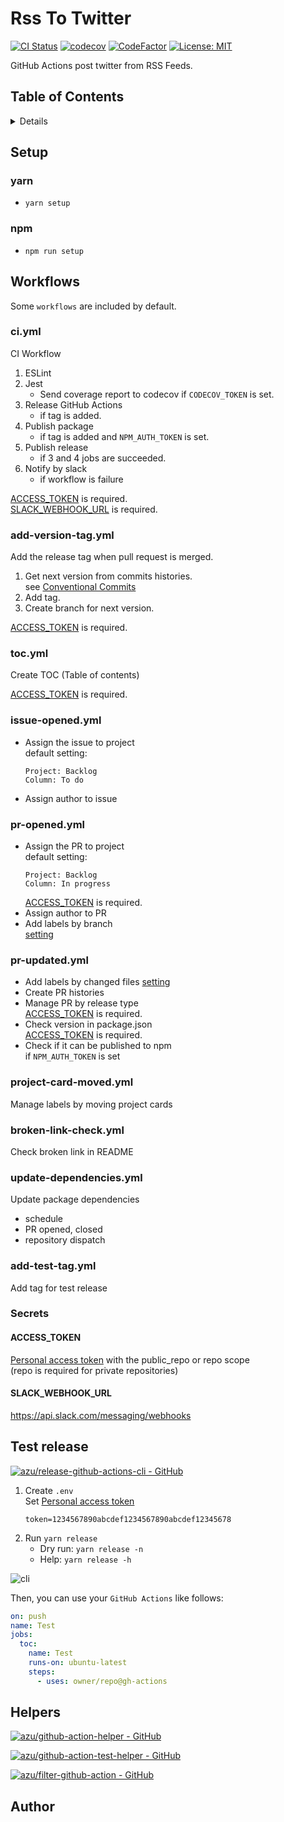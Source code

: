 # Rss To Twitter

[![CI Status](https://github.com/azu/rss-to-twitter/workflows/CI/badge.svg)](https://github.com/azu/rss-to-twitter/actions)
[![codecov](https://codecov.io/gh/azu/rss-to-twitter/branch/master/graph/badge.svg)](https://codecov.io/gh/azu/rss-to-twitter)
[![CodeFactor](https://www.codefactor.io/repository/github/azu/rss-to-twitter/badge)](https://www.codefactor.io/repository/github/azu/rss-to-twitter)
[![License: MIT](https://img.shields.io/badge/License-MIT-blue.svg)](https://github.com/azu/rss-to-twitter/blob/master/LICENSE)

GitHub Actions post twitter from RSS Feeds.

## Table of Contents

<!-- START doctoc generated TOC please keep comment here to allow auto update -->
<!-- DON'T EDIT THIS SECTION, INSTEAD RE-RUN doctoc TO UPDATE -->
<details>
<summary>Details</summary>

- [Setup](#setup)
  - [yarn](#yarn)
  - [npm](#npm)
- [Workflows](#workflows)
  - [ci.yml](#ciyml)
  - [add-version-tag.yml](#add-version-tagyml)
  - [toc.yml](#tocyml)
  - [issue-opened.yml](#issue-openedyml)
  - [pr-opened.yml](#pr-openedyml)
  - [pr-updated.yml](#pr-updatedyml)
  - [project-card-moved.yml](#project-card-movedyml)
  - [broken-link-check.yml](#broken-link-checkyml)
  - [update-dependencies.yml](#update-dependenciesyml)
  - [add-test-tag.yml](#add-test-tagyml)
  - [Secrets](#secrets)
- [Test release](#test-release)
- [Helpers](#helpers)
- [Author](#author)

</details>
<!-- END doctoc generated TOC please keep comment here to allow auto update -->

## Setup
### yarn
- `yarn setup`
### npm
- `npm run setup`

## Workflows

Some `workflows` are included by default.  

### ci.yml
CI Workflow

1. ESLint
1. Jest
   - Send coverage report to codecov if `CODECOV_TOKEN` is set.
1. Release GitHub Actions
   - if tag is added.
1. Publish package
   - if tag is added and `NPM_AUTH_TOKEN` is set.
1. Publish release
   - if 3 and 4 jobs are succeeded.
1. Notify by slack
   - if workflow is failure

[ACCESS_TOKEN](#access_token) is required.  
[SLACK_WEBHOOK_URL](#slack_webhook_url) is required.  

### add-version-tag.yml
Add the release tag when pull request is merged.

1. Get next version from commits histories.  
   see [Conventional Commits](https://www.conventionalcommits.org/en/v1.0.0/)
1. Add tag.
1. Create branch for next version.

[ACCESS_TOKEN](#access_token) is required.

### toc.yml
Create TOC (Table of contents)

[ACCESS_TOKEN](#access_token) is required.

### issue-opened.yml
- Assign the issue to project  
   default setting:  
   ```
   Project: Backlog
   Column: To do
   ```
- Assign author to issue

### pr-opened.yml
- Assign the PR to project  
   default setting:  
   ```
   Project: Backlog
   Column: In progress
   ```
   [ACCESS_TOKEN](#access_token) is required.
- Assign author to PR
- Add labels by branch  
   [setting](.github/pr-labeler.yml)

### pr-updated.yml
- Add labels by changed files
   [setting](.github/labeler.yml)
- Create PR histories
- Manage PR by release type  
   [ACCESS_TOKEN](#access_token) is required.
- Check version in package.json  
   [ACCESS_TOKEN](#access_token) is required.
- Check if it can be published to npm  
   if `NPM_AUTH_TOKEN` is set

### project-card-moved.yml
Manage labels by moving project cards

### broken-link-check.yml
Check broken link in README

### update-dependencies.yml
Update package dependencies

- schedule
- PR opened, closed
- repository dispatch

### add-test-tag.yml
Add tag for test release

### Secrets
#### ACCESS_TOKEN
[Personal access token](https://help.github.com/en/github/authenticating-to-github/creating-a-personal-access-token-for-the-command-line) with the public_repo or repo scope  
(repo is required for private repositories)

#### SLACK_WEBHOOK_URL
https://api.slack.com/messaging/webhooks

## Test release
[![azu/release-github-actions-cli - GitHub](https://gh-card.dev/repos/azu/release-github-actions-cli.svg)](https://github.com/azu/release-github-actions-cli)

1. Create `.env`  
   Set [Personal access token](https://help.github.com/en/github/authenticating-to-github/creating-a-personal-access-token-for-the-command-line)
   ```dotenv
   token=1234567890abcdef1234567890abcdef12345678
   ```
1. Run `yarn release`
   - Dry run: `yarn release -n`
   - Help: `yarn release -h`

![cli](https://github.com/azu/rss-to-twitter/raw/images/cli.gif)

Then, you can use your `GitHub Actions` like follows:

```yaml
on: push
name: Test
jobs:
  toc:
    name: Test
    runs-on: ubuntu-latest
    steps:
      - uses: owner/repo@gh-actions
```

## Helpers
[![azu/github-action-helper - GitHub](https://gh-card.dev/repos/azu/github-action-helper.svg)](https://github.com/azu/github-action-helper)

[![azu/github-action-test-helper - GitHub](https://gh-card.dev/repos/azu/github-action-test-helper.svg)](https://github.com/azu/github-action-test-helper)

[![azu/filter-github-action - GitHub](https://gh-card.dev/repos/azu/filter-github-action.svg)](https://github.com/azu/filter-github-action)

## Author
